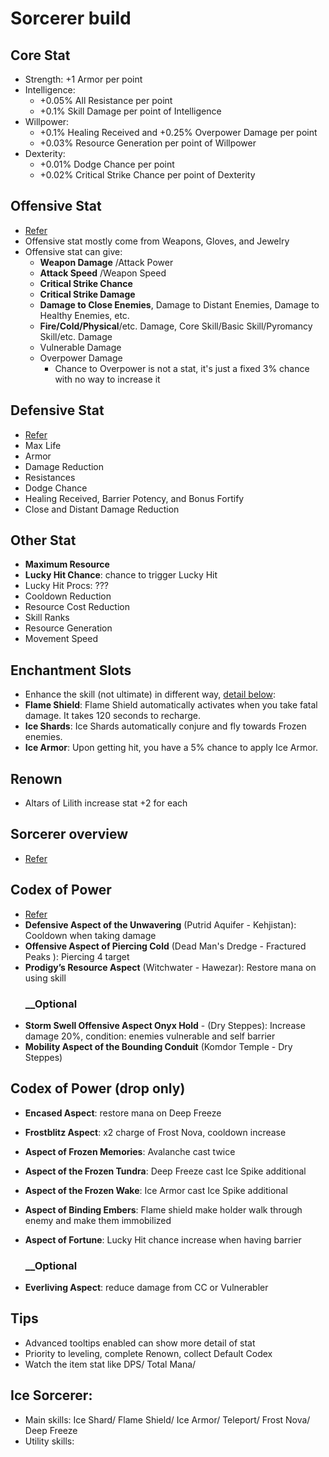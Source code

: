 # **Sorcerer build**

## **Core Stat**
- Strength: +1 Armor per point
- Intelligence: 
    - +0.05% All Resistance per point
    - +0.1% Skill Damage per point of Intelligence
- Willpower:
    - +0.1% Healing Received and +0.25% Overpower Damage per point
    - +0.03% Resource Generation per point of Willpower
- Dexterity:
    - +0.01% Dodge Chance per point
    - +0.02% Critical Strike Chance per point of Dexterity

## **Offensive Stat**
- [Refer](https://maxroll.gg/d4/getting-started/damage-for-beginners )
- Offensive stat mostly come from Weapons, Gloves, and Jewelry
- Offensive stat can give:
    - **Weapon Damage** /Attack Power
    - **Attack Speed** /Weapon Speed
    - **Critical Strike Chance**
    - **Critical Strike Damage**
    - **Damage to Close Enemies**, Damage to Distant Enemies, Damage to Healthy Enemies, etc.
    - **Fire/Cold/Physical**/etc. Damage, Core Skill/Basic Skill/Pyromancy Skill/etc. Damage
    - Vulnerable Damage
    - Overpower Damage
        - Chance to Overpower is not a stat, it's just a fixed 3% chance with no way to increase it 

## **Defensive Stat**
- [Refer](https://maxroll.gg/d4/getting-started/defenses-for-beginners)
- Max Life
- Armor
- Damage Reduction
- Resistances
- Dodge Chance
- Healing Received, Barrier Potency, and Bonus Fortify
- Close and Distant Damage Reduction

## **Other Stat**
- **Maximum Resource**
- **Lucky Hit Chance**: chance to trigger Lucky Hit
- Lucky Hit Procs: ???
- Cooldown Reduction
- Resource Cost Reduction
- Skill Ranks
- Resource Generation
- Movement Speed

## **Enchantment Slots**
- Enhance the skill (not ultimate) in different way, [detail below](https://maxroll.gg/d4/resources/sorcerer-enchantment-slots): 
- **Flame Shield**: Flame Shield automatically activates when you take fatal damage. It takes 120 seconds to recharge.  
- **Ice Shards**: Ice Shards automatically conjure and fly towards Frozen enemies.
- **Ice Armor**: Upon getting hit, you have a 5% chance to apply Ice Armor.

## **Renown**
- Altars of Lilith increase stat +2 for each

## **Sorcerer overview**
- [Refer](https://maxroll.gg/d4/resources/sorcerer-class-overview)

## **Codex of Power**
- [Refer](https://maxroll.gg/d4/wiki/codex-of-power)
- **Defensive Aspect of the Unwavering** (Putrid Aquifer - Kehjistan): Cooldown when taking damage
- **Offensive Aspect of Piercing Cold**	(Dead Man's Dredge - Fractured Peaks ): Piercing 4 target
- **‍Prodigy’s Resource Aspect** (Witchwater - Hawezar): Restore mana on using skill
    ### **__Optional**
- **‍Storm Swell Offensive Aspect	Onyx Hold** - (Dry Steppes): Increase damage 20%, condition: enemies vulnerable and self barrier
- **Mobility Aspect of the Bounding Conduit**	(Komdor Temple - Dry Steppes)

## **Codex of Power (drop only)**
- **Encased Aspect**: restore mana on Deep Freeze
- **Frostblitz Aspect**: x2 charge of Frost Nova, cooldown increase
- **Aspect of Frozen Memories**: Avalanche cast twice
- **Aspect of the Frozen Tundra**: Deep Freeze cast Ice Spike additional
- **Aspect of the Frozen Wake**: Ice Armor cast Ice Spike additional
- **Aspect of Binding Embers**: Flame shield make holder walk through enemy and make them immobilized
- **Aspect of Fortune**: Lucky Hit chance increase when having barrier


    ### **__Optional**
- **Everliving Aspect**: reduce damage from CC or Vulnerabler

## **Tips**
- Advanced tooltips enabled can show more detail of stat
- Priority to leveling, complete Renown, collect Default Codex
- Watch the item stat like DPS/ Total Mana/ 

## **Ice Sorcerer**:
- Main skills: Ice Shard/ Flame Shield/ Ice Armor/ Teleport/ Frost Nova/ Deep Freeze
- Utility skills: 

